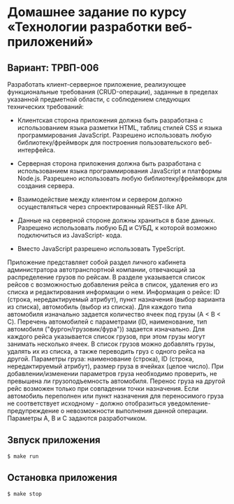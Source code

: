 # Домашнее задание по курсу «Технологии разработки веб-приложений»
## Вариант: ТРВП-006
Разработать
клиент-серверное
приложение,
реализующее
функциональные
требования (CRUD-операции), заданные в пределах указанной предметной области, с
соблюдением следующих технических требований:


- Клиентская сторона приложения должна быть разработана с использованием
языка разметки HTML, таблиц стилей CSS и языка программирования JavaScript.
Разрешено
использовать
любую
библиотеку/фреймворк
для
построения
пользовательского веб-интерфейса.


- Серверная сторона приложения должна быть разработана с использованием
языка
программирования
JavaScript
и
платформы
Node.js.
Разрешено
использовать любую библиотеку/фреймворк для создания сервера.


- Взаимодействие между клиентом и сервером должно осуществляться через
спроектированный REST-like API.


- Данные на серверной стороне должны храниться в базе данных. Разрешено
использовать любую БД и СУБД, к которой возможно подключиться из JavaScript-
кода.


- Вместо JavaScript разрешено использовать TypeScript.

Приложение представляет собой раздел личного кабинета администратора
автотранспортной компании, отвечающий за распределение грузов по рейсам. В разделе
указывается список рейсов с возможностью добавления рейса в список, удаления его из
списка и редактирования информации о нем. Информация о рейсе: ID (строка,
нередактируемый атрибут), пункт назначения (выбор варианта из списка), автомобиль
(выбор из списка). Для каждого типа автомобиля изначально задается количество ячеек
под грузы (A < B < C). Перечень автомобилей с параметрами (ID, наименование, тип
автомобиля ("фургон/грузовик/фура")) задается изначально. Для каждого рейса
указывается список грузов, при этом грузы могут занимать несколько ячеек. В список
грузов можно добавлять грузы, удалять их из списка, а также переводить груз с одного
рейса на другой. Параметры груза: наименование (строка), ID (строка, нередактируемый
атрибут), размер груза в ячейках (целое число). При добавлении/изменении параметров
груза необходимо проверить, не превышена ли грузоподъемность автомобиля. Перенос
груза на другой рейс возможен только при совпадении точки назначения. Если
автомобиль переполнен или пункт назначения для переносимого груза не соответствует
исходному - должно отобразиться уведомление-предупреждение о невозможности
выполнения данной операции. Параметры A, B и C задаются разработчиком.

## Звпуск приложения

```$ make run```

## Остановка приложения

```$ make stop```
